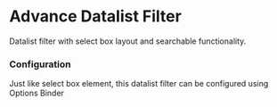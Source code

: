 # Advance Datalist Filter #

Datalist filter with select box layout and searchable functionality.

### Configuration ###

Just like select box element, this datalist filter can be configured using Options Binder